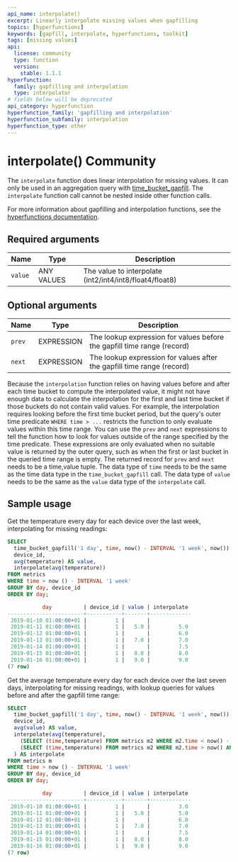 ```yaml
---
api_name: interpolate()
excerpt: Linearly interpolate missing values when gapfilling
topics: [hyperfunctions]
keywords: [gapfill, interpolate, hyperfunctions, toolkit]
tags: [missing values]
api:
  license: community
  type: function
  version:
    stable: 1.1.1
hyperfunction:
  family: gapfilling and interpolation
  type: interpolator
# fields below will be deprecated
api_category: hyperfunction
hyperfunction_family: 'gapfilling and interpolation'
hyperfunction_subfamily: interpolation
hyperfunction_type: other
---
```


# interpolate() <tag type="community">Community</tag>

The `interpolate` function does linear interpolation for missing values. It can
only be used in an aggregation query with
[time_bucket_gapfill][time_bucket_gapfill].
The `interpolate` function call cannot be nested inside other function calls.

For more information about gapfilling and interpolation functions, see the
[hyperfunctions documentation][hyperfunctions-gapfilling].

## Required arguments

|Name|Type|Description|
|-|-|-|
|`value`|ANY VALUES|The value to interpolate (int2/int4/int8/float4/float8)|

## Optional arguments

|Name|Type|Description|
|-|-|-|
|`prev`|EXPRESSION|The lookup expression for values before the gapfill time range (record)|
|`next`|EXPRESSION|The lookup expression for values after the gapfill time range (record)|

Because the `interpolation` function relies on having values before and after
each time bucket to compute the interpolated value, it might not have enough
data to calculate the interpolation for the first and last time bucket if those
buckets do not contain valid values. For example, the interpolation requires
looking before the first time bucket period, but the query's outer time
predicate `WHERE time > ...` restricts the function to only evaluate values
within this time range. You can use the `prev` and `next` expressions to tell
the function how to look for values outside of the range specified by the time
predicate. These expressions are only evaluated when no suitable value is
returned by the outer query, such as when the first or last bucket in the
queried time range is empty. The returned record for `prev` and `next` needs to
be a time,value tuple. The data type of `time` needs to be the same as the time
data type in the `time_bucket_gapfill` call. The data type of `value` needs to
be the same as the `value` data type of the `interpolate` call.

## Sample usage

Get the temperature every day for each device over the last week, interpolating
for missing readings:

```sql
SELECT
  time_bucket_gapfill('1 day', time, now() - INTERVAL '1 week', now()) AS day,
  device_id,
  avg(temperature) AS value,
  interpolate(avg(temperature))
FROM metrics
WHERE time > now () - INTERVAL '1 week'
GROUP BY day, device_id
ORDER BY day;

           day          | device_id | value | interpolate
------------------------+-----------+-------+-------------
 2019-01-10 01:00:00+01 |         1 |       |
 2019-01-11 01:00:00+01 |         1 |   5.0 |         5.0
 2019-01-12 01:00:00+01 |         1 |       |         6.0
 2019-01-13 01:00:00+01 |         1 |   7.0 |         7.0
 2019-01-14 01:00:00+01 |         1 |       |         7.5
 2019-01-15 01:00:00+01 |         1 |   8.0 |         8.0
 2019-01-16 01:00:00+01 |         1 |   9.0 |         9.0
(7 row)
```

Get the average temperature every day for each device over the last seven days,
interpolating for missing readings, with lookup queries for values before and
after the gapfill time range:

```sql
SELECT
  time_bucket_gapfill('1 day', time, now() - INTERVAL '1 week', now()) AS day,
  device_id,
  avg(value) AS value,
  interpolate(avg(temperature),
    (SELECT (time,temperature) FROM metrics m2 WHERE m2.time < now() - INTERVAL '1 week' AND m.device_id = m2.device_id ORDER BY time DESC LIMIT 1),
    (SELECT (time,temperature) FROM metrics m2 WHERE m2.time > now() AND m.device_id = m2.device_id ORDER BY time DESC LIMIT 1)
  ) AS interpolate
FROM metrics m
WHERE time > now () - INTERVAL '1 week'
GROUP BY day, device_id
ORDER BY day;

           day          | device_id | value | interpolate
------------------------+-----------+-------+-------------
 2019-01-10 01:00:00+01 |         1 |       |         3.0
 2019-01-11 01:00:00+01 |         1 |   5.0 |         5.0
 2019-01-12 01:00:00+01 |         1 |       |         6.0
 2019-01-13 01:00:00+01 |         1 |   7.0 |         7.0
 2019-01-14 01:00:00+01 |         1 |       |         7.5
 2019-01-15 01:00:00+01 |         1 |   8.0 |         8.0
 2019-01-16 01:00:00+01 |         1 |   9.0 |         9.0
(7 row)
```

[hyperfunctions-gapfilling]: /timescaledb/:currentVersion:/how-to-guides/hyperfunctions/gapfilling-interpolation/
[time_bucket_gapfill]: /api/:currentVersion:/hyperfunctions/gapfilling-interpolation/time_bucket_gapfill/

